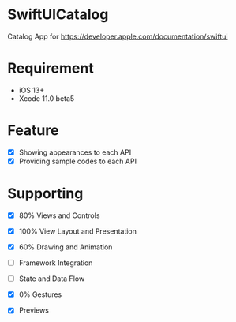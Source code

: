 # SwiftUICatalog

Catalog App for https://developer.apple.com/documentation/swiftui

# Requirement
- iOS 13+
- Xcode 11.0 beta5

# Feature
- [x] Showing appearances to each API
- [x] Providing sample codes to each API

# Supporting

- [x] 80%  Views and Controls 
- [x] 100% View Layout and Presentation 
- [x] 60%  Drawing and Animation 
- [ ] Framework Integration
- [ ] State and Data Flow
- [x] 0%  Gestures 
- [x] Previews

